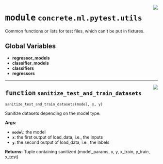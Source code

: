 <!-- markdownlint-disable -->

<a href="https://github.com/zama-ai/concrete-ml-internal/tree/main/src/concrete/ml/pytest/utils.py#L0"><img align="right" style="float:right;" src="https://img.shields.io/badge/-source-cccccc?style=flat-square"></a>

# <kbd>module</kbd> `concrete.ml.pytest.utils`

Common functions or lists for test files, which can't be put in fixtures.

## **Global Variables**

- **regressor_models**
- **classifier_models**
- **classifiers**
- **regressors**

______________________________________________________________________

<a href="https://github.com/zama-ai/concrete-ml-internal/tree/main/src/concrete/ml/pytest/utils.py#L116"><img align="right" style="float:right;" src="https://img.shields.io/badge/-source-cccccc?style=flat-square"></a>

## <kbd>function</kbd> `sanitize_test_and_train_datasets`

```python
sanitize_test_and_train_datasets(model, x, y)
```

Sanitize datasets depending on the model type.

**Args:**

- <b>`model`</b>:  the model
- <b>`x`</b>:  the first output of load_data, i.e., the inputs
- <b>`y`</b>:  the second output of load_data, i.e., the labels

**Returns:**
Tuple containing sanitized (model_params, x, y, x_train, y_train, x_test)
